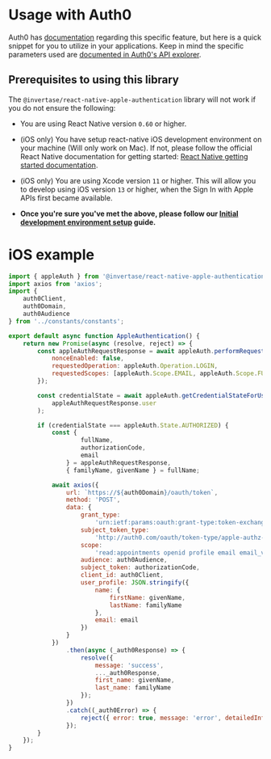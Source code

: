 # Usage with Auth0
Auth0 has [documentation](https://auth0.com/docs/connections/nativesocial/apple) regarding this specific feature, but here is a quick snippet for you to utilize in your applications. Keep in mind the specific parameters used are [documented in Auth0's API explorer](https://auth0.com/docs/api/authentication#token-exchange-for-native-social).

## Prerequisites to using this library

The `@invertase/react-native-apple-authentication` library will not work if you do not ensure the following:

- You are using React Native version `0.60` or higher.

- (iOS only) You have setup react-native iOS development environment on your machine (Will only work on Mac). If not, please follow the official React Native documentation for getting started: [React Native getting started documentation](https://facebook.github.io/react-native/docs/getting-started).

- (iOS only) You are using Xcode version `11` or higher. This will allow you to develop using iOS version `13` or higher, when the Sign In with Apple APIs first became available.

- **Once you're sure you've met the above, please follow our [Initial development environment setup](INITIAL_SETUP.md) guide.**

# iOS example

```js
import { appleAuth } from '@invertase/react-native-apple-authentication';
import axios from 'axios';
import {
    auth0Client,
    auth0Domain,
    auth0Audience
} from '../constants/constants';

export default async function AppleAuthentication() {
    return new Promise(async (resolve, reject) => {
        const appleAuthRequestResponse = await appleAuth.performRequest({
            nonceEnabled: false,
            requestedOperation: appleAuth.Operation.LOGIN,
            requestedScopes: [appleAuth.Scope.EMAIL, appleAuth.Scope.FULL_NAME]
        });

        const credentialState = await appleAuth.getCredentialStateForUser(
            appleAuthRequestResponse.user
        );

        if (credentialState === appleAuth.State.AUTHORIZED) {
            const {
                    fullName,
                    authorizationCode,
                    email
                } = appleAuthRequestResponse,
                { familyName, givenName } = fullName;

            await axios({
                url: `https://${auth0Domain}/oauth/token`,
                method: 'POST',
                data: {
                    grant_type:
                        'urn:ietf:params:oauth:grant-type:token-exchange',
                    subject_token_type:
                        'http://auth0.com/oauth/token-type/apple-authz-code',
                    scope:
                        'read:appointments openid profile email email_verified',
                    audience: auth0Audience,
                    subject_token: authorizationCode,
                    client_id: auth0Client,
                    user_profile: JSON.stringify({
                        name: {
                            firstName: givenName,
                            lastName: familyName
                        },
                        email: email
                    })
                }
            })
                .then(async (_auth0Response) => {
                    resolve({
                        message: 'success',
                        ..._auth0Response,
                        first_name: givenName,
                        last_name: familyName
                    });
                })
                .catch((_auth0Error) => {
                    reject({ error: true, message: 'error', detailedInformation: _auth0Error });
                });
        }
    });
}

```
